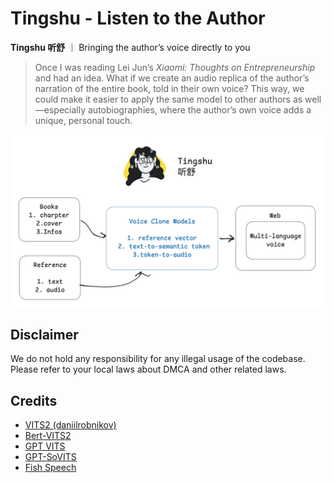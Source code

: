 
# Tingshu - Listen to the Author

**Tingshu 听舒** ｜ Bringing the author’s voice directly to you

> Once I was reading Lei Jun’s *Xiaomi: Thoughts on Entrepreneurship* and had an idea. What if we create an audio replica of the author’s narration of the entire book, told in their own voice? This way, we could make it easier to apply the same model to other authors as well—especially autobiographies, where the author’s own voice adds a unique, personal touch.

![workflow](assets/workflow.jpg)





## Disclaimer

We do not hold any responsibility for any illegal usage of the codebase. Please refer to your local laws about DMCA and other related laws.

## Credits

- [VITS2 (daniilrobnikov)](https://github.com/daniilrobnikov/vits2)
- [Bert-VITS2](https://github.com/fishaudio/Bert-VITS2)
- [GPT VITS](https://github.com/innnky/gpt-vits)
- [GPT-SoVITS](https://github.com/RVC-Boss/GPT-SoVITS)
- [Fish Speech](https://github.com/fishaudio/fish-speech)